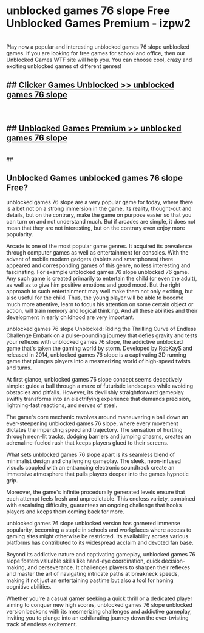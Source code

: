 # unblocked games 76 slope  Free Unblocked Games Premium - izpw2 <br>
<br>
Play now a popular and interesting unblocked games 76 slope unblocked games. If you are looking for free games for school and office, then our Unblocked Games WTF site will help you. You can choose cool, crazy and exciting unblocked games of different genres!


## ##  [Clicker Games Unblocked >> unblocked games 76 slope](http://freeplayer.one?title=unblocked_games_76_slope&ref=UGames)
  <br>

##  ## [Unblocked Games Premium >> unblocked games 76 slope](http://freeplayer.one?title=unblocked_games_76_slope&ref=UGames)
  <br>
  ##



## Unblocked Games unblocked games 76 slope Free?

unblocked games 76 slope are a very popular game for today, where there is a bet not on a strong immersion in the game, its reality, thought-out and details, but on the contrary, make the game on purpose easier so that you can turn on and not understand much. But if arcades are simple, it does not mean that they are not interesting, but on the contrary even enjoy more popularity.

Arcade is one of the most popular game genres. It acquired its prevalence through computer games as well as entertainment for consoles. With the advent of mobile modern gadgets (tablets and smartphones) there appeared and corresponding games of this genre, no less interesting and fascinating. For example unblocked games 76 slope unblocked 76 game. Any such game is created primarily to entertain the child (or even the adult), as well as to give him positive emotions and good mood. But the right approach to such entertainment may well make them not only exciting, but also useful for the child. Thus, the young player will be able to become much more attentive, learn to focus his attention on some certain object or action, will train memory and logical thinking. And all these abilities and their development in early childhood are very important.

unblocked games 76 slope Unblocked: Riding the Thrilling Curve of Endless Challenge
Embark on a pulse-pounding journey that defies gravity and tests your reflexes with unblocked games 76 slope, the addictive unblocked game that's taken the gaming world by storm. Developed by RobKayS and released in 2014, unblocked games 76 slope is a captivating 3D running game that plunges players into a mesmerizing world of high-speed twists and turns.

At first glance, unblocked games 76 slope concept seems deceptively simple: guide a ball through a maze of futuristic landscapes while avoiding obstacles and pitfalls. However, its devilishly straightforward gameplay swiftly transforms into an electrifying experience that demands precision, lightning-fast reactions, and nerves of steel.

The game's core mechanic revolves around maneuvering a ball down an ever-steepening unblocked games 76 slope, where every movement dictates the impending speed and trajectory. The sensation of hurtling through neon-lit tracks, dodging barriers and jumping chasms, creates an adrenaline-fueled rush that keeps players glued to their screens.

What sets unblocked games 76 slope apart is its seamless blend of minimalist design and challenging gameplay. The sleek, neon-infused visuals coupled with an entrancing electronic soundtrack create an immersive atmosphere that pulls players deeper into the games hypnotic grip.

Moreover, the game's infinite procedurally generated levels ensure that each attempt feels fresh and unpredictable. This endless variety, combined with escalating difficulty, guarantees an ongoing challenge that hooks players and keeps them coming back for more.

unblocked games 76 slope unblocked version has garnered immense popularity, becoming a staple in schools and workplaces where access to gaming sites might otherwise be restricted. Its availability across various platforms has contributed to its widespread acclaim and devoted fan base.

Beyond its addictive nature and captivating gameplay, unblocked games 76 slope fosters valuable skills like hand-eye coordination, quick decision-making, and perseverance. It challenges players to sharpen their reflexes and master the art of navigating intricate paths at breakneck speeds, making it not just an entertaining pastime but also a tool for honing cognitive abilities.

Whether you're a casual gamer seeking a quick thrill or a dedicated player aiming to conquer new high scores, unblocked games 76 slope unblocked version beckons with its mesmerizing challenges and addictive gameplay, inviting you to plunge into an exhilarating journey down the ever-twisting track of endless excitement.